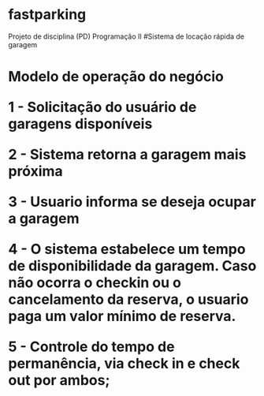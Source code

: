 # fastparking
Projeto de disciplina (PD) Programação II
#Sistema de locação rápida de garagem<h1>

Modelo de operação do negócio

1 - Solicitação do usuário de garagens disponíveis

2 - Sistema retorna a garagem mais próxima

3 - Usuario informa se deseja ocupar a garagem

4 - O sistema estabelece um tempo de disponibilidade da garagem. Caso não ocorra o checkin ou o cancelamento da reserva, o usuario paga um valor mínimo de reserva.

5 - Controle do tempo de permanência, via check in e check out por ambos;

